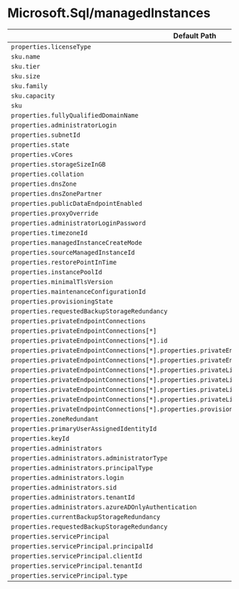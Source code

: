 # Microsoft.Sql/managedInstances

| Default Path | Alias |
|---|---|
| `properties.licenseType` | `Microsoft.Sql/managedInstances/licenseType` |
| `sku.name` | `Microsoft.Sql/managedInstances/sku.name` |
| `sku.tier` | `Microsoft.Sql/managedInstances/sku.tier` |
| `sku.size` | `Microsoft.Sql/managedInstances/sku.size` |
| `sku.family` | `Microsoft.Sql/managedInstances/sku.family` |
| `sku.capacity` | `Microsoft.Sql/managedInstances/sku.capacity` |
| `sku` | `Microsoft.Sql/managedInstances/sku` |
| `properties.fullyQualifiedDomainName` | `Microsoft.Sql/managedInstances/fullyQualifiedDomainName` |
| `properties.administratorLogin` | `Microsoft.Sql/managedInstances/administratorLogin` |
| `properties.subnetId` | `Microsoft.Sql/managedInstances/subnetId` |
| `properties.state` | `Microsoft.Sql/managedInstances/state` |
| `properties.vCores` | `Microsoft.Sql/managedInstances/vCores` |
| `properties.storageSizeInGB` | `Microsoft.Sql/managedInstances/storageSizeInGB` |
| `properties.collation` | `Microsoft.Sql/managedInstances/collation` |
| `properties.dnsZone` | `Microsoft.Sql/managedInstances/dnsZone` |
| `properties.dnsZonePartner` | `Microsoft.Sql/managedInstances/dnsZonePartner` |
| `properties.publicDataEndpointEnabled` | `Microsoft.Sql/managedInstances/publicDataEndpointEnabled` |
| `properties.proxyOverride` | `Microsoft.Sql/managedInstances/proxyOverride` |
| `properties.administratorLoginPassword` | `Microsoft.Sql/managedInstances/administratorLoginPassword` |
| `properties.timezoneId` | `Microsoft.Sql/managedInstances/timezoneId` |
| `properties.managedInstanceCreateMode` | `Microsoft.Sql/managedInstances/managedInstanceCreateMode` |
| `properties.sourceManagedInstanceId` | `Microsoft.Sql/managedInstances/sourceManagedInstanceId` |
| `properties.restorePointInTime` | `Microsoft.Sql/managedInstances/restorePointInTime` |
| `properties.instancePoolId` | `Microsoft.Sql/managedInstances/instancePoolId` |
| `properties.minimalTlsVersion` | `Microsoft.Sql/managedInstances/minimalTlsVersion` |
| `properties.maintenanceConfigurationId` | `Microsoft.Sql/managedInstances/maintenanceConfigurationId` |
| `properties.provisioningState` | `Microsoft.Sql/managedInstances/provisioningState` |
| `properties.requestedBackupStorageRedundancy` | `Microsoft.Sql/managedInstances/storageAccountType` |
| `properties.privateEndpointConnections` | `Microsoft.Sql/managedInstances/privateEndpointConnections` |
| `properties.privateEndpointConnections[*]` | `Microsoft.Sql/managedInstances/privateEndpointConnections[*]` |
| `properties.privateEndpointConnections[*].id` | `Microsoft.Sql/managedInstances/privateEndpointConnections[*].id` |
| `properties.privateEndpointConnections[*].properties.privateEndpoint` | `Microsoft.Sql/managedInstances/privateEndpointConnections[*].privateEndpoint` |
| `properties.privateEndpointConnections[*].properties.privateEndpoint.id` | `Microsoft.Sql/managedInstances/privateEndpointConnections[*].privateEndpoint.id` |
| `properties.privateEndpointConnections[*].properties.privateLinkServiceConnectionState` | `Microsoft.Sql/managedInstances/privateEndpointConnections[*].privateLinkServiceConnectionState` |
| `properties.privateEndpointConnections[*].properties.privateLinkServiceConnectionState.status` | `Microsoft.Sql/managedInstances/privateEndpointConnections[*].privateLinkServiceConnectionState.status` |
| `properties.privateEndpointConnections[*].properties.privateLinkServiceConnectionState.description` | `Microsoft.Sql/managedInstances/privateEndpointConnections[*].privateLinkServiceConnectionState.description` |
| `properties.privateEndpointConnections[*].properties.privateLinkServiceConnectionState.actionsRequired` | `Microsoft.Sql/managedInstances/privateEndpointConnections[*].privateLinkServiceConnectionState.actionsRequired` |
| `properties.privateEndpointConnections[*].properties.provisioningState` | `Microsoft.Sql/managedInstances/privateEndpointConnections[*].provisioningState` |
| `properties.zoneRedundant` | `Microsoft.Sql/managedInstances/zoneRedundant` |
| `properties.primaryUserAssignedIdentityId` | `Microsoft.Sql/managedInstances/primaryUserAssignedIdentityId` |
| `properties.keyId` | `Microsoft.Sql/managedInstances/keyId` |
| `properties.administrators` | `Microsoft.Sql/managedInstances/administrators` |
| `properties.administrators.administratorType` | `Microsoft.Sql/managedInstances/administrators.administratorType` |
| `properties.administrators.principalType` | `Microsoft.Sql/managedInstances/administrators.principalType` |
| `properties.administrators.login` | `Microsoft.Sql/managedInstances/administrators.login` |
| `properties.administrators.sid` | `Microsoft.Sql/managedInstances/administrators.sid` |
| `properties.administrators.tenantId` | `Microsoft.Sql/managedInstances/administrators.tenantId` |
| `properties.administrators.azureADOnlyAuthentication` | `Microsoft.Sql/managedInstances/administrators.azureADOnlyAuthentication` |
| `properties.currentBackupStorageRedundancy` | `Microsoft.Sql/managedInstances/currentBackupStorageRedundancy` |
| `properties.requestedBackupStorageRedundancy` | `Microsoft.Sql/managedInstances/requestedBackupStorageRedundancy` |
| `properties.servicePrincipal` | `Microsoft.Sql/managedInstances/servicePrincipal` |
| `properties.servicePrincipal.principalId` | `Microsoft.Sql/managedInstances/servicePrincipal.principalId` |
| `properties.servicePrincipal.clientId` | `Microsoft.Sql/managedInstances/servicePrincipal.clientId` |
| `properties.servicePrincipal.tenantId` | `Microsoft.Sql/managedInstances/servicePrincipal.tenantId` |
| `properties.servicePrincipal.type` | `Microsoft.Sql/managedInstances/servicePrincipal.type` |


